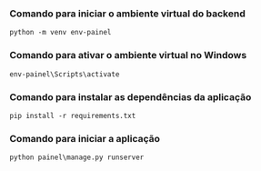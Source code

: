 ### Comando para iniciar o ambiente virtual do backend

```
python -m venv env-painel
```

### Comando para ativar o ambiente virtual no Windows

```
env-painel\Scripts\activate
```

### Comando para instalar as dependências da aplicação

```
pip install -r requirements.txt
```

### Comando para iniciar a aplicação

```
python painel\manage.py runserver
```
